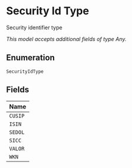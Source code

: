 
# Security Id Type

Security identifier type

*This model accepts additional fields of type Any.*

## Enumeration

`SecurityIdType`

## Fields

| Name |
|  --- |
| `CUSIP` |
| `ISIN` |
| `SEDOL` |
| `SICC` |
| `VALOR` |
| `WKN` |

